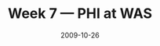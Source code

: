 ---
layout: game
title: Week 7 — PHI at WAS
season: 2009
game_id: 2009_07_PHI_WAS
week: 7
date: 2009-10-26
home_team: WAS
away_team: PHI
final_home: 
final_away: 
pbp_url: /assets/data/pbp/2009/2009_07_PHI_WAS.csv.gz
---